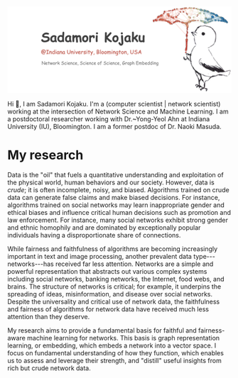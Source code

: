 <img style="max-height:300px;display:block;margin: 1.0rem auto" src="/attachments/skojaku-welcome-top-image.png" />

Hi 👋, I am Sadamori Kojaku. I'm a (computer scientist | network scientist) working at the intersection of Network Science and Machine Learning.
I am a postdoctoral researcher working with Dr.~Yong-Yeol Ahn at Indiana University (IU), Bloomington. I am a former postdoc of Dr. Naoki Masuda.


# My research

Data is the "oil" that fuels a quantitative understanding and exploitation of the physical world, human behaviors and our society.
However, data is *crude*; it is often incomplete, noisy, and biased.
Algorithms trained on crude data can generate false claims and make biased decisions.
For instance, algorithms trained on social networks may learn inappropriate gender and ethical biases and influence critical human decisions such as promotion and law enforcement.
For instance, many social networks exhibit strong gender and ethnic homophily and are dominated by exceptionally popular individuals having a disproportionate share of connections.

While fairness and faithfulness of algorithms are becoming increasingly important in text and image processing,
another prevalent data type---networks---has received far less attention.
Networks are a simple and powerful representation that abstracts out various complex systems including social networks, banking networks, the Internet, food webs, and brains.
The structure of networks is critical; for example, it underpins the spreading of ideas, misinformation, and disease over social networks.
Despite the universality and critical use of network data, the faithfulness and fairness of algorithms for network data have received much less attention than they deserve.

My research aims to provide a fundamental basis for faithful and fairness-aware machine learning for networks.
This basis is graph representation learning, or embedding, which embeds a network into a vector space.
I focus on fundamental understanding of how they function, which enables us to assess and leverage their strength, and "distill" useful insights from rich but crude network data.